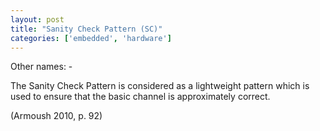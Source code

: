 ```yaml
---
layout: post
title: "Sanity Check Pattern (SC)"
categories: ['embedded', 'hardware']
---
```


Other names: -

The Sanity Check Pattern is considered as a lightweight pattern which is used to ensure that the basic channel is approximately correct.

(Armoush 2010, p. 92)